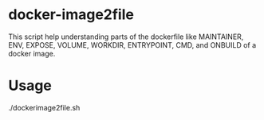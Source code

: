 # docker-image2file

This script help understanding parts of the dockerfile like MAINTAINER, ENV, EXPOSE, VOLUME, WORKDIR, ENTRYPOINT, CMD, and ONBUILD of a docker image. 

# Usage

./dockerimage2file.sh <image-id>
